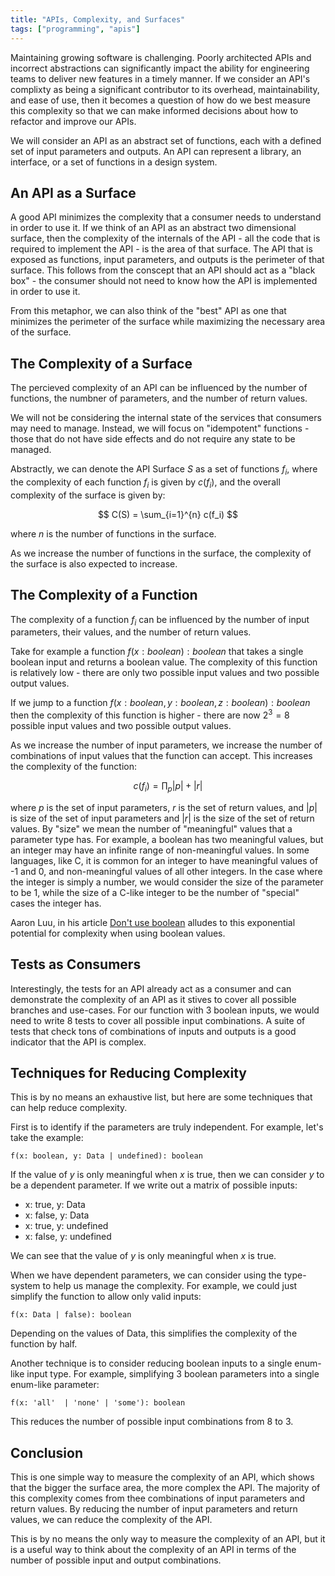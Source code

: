 ```yaml
---
title: "APIs, Complexity, and Surfaces"
tags: ["programming", "apis"]
---
```


Maintaining growing software is challenging. Poorly architected APIs and
incorrect abstractions can significantly impact the ability for engineering
teams to deliver new features in a timely manner. If we consider an
API's complixty as being a significant contributor to its overhead,
maintainability, and ease of use, then it becomes a question of how
do we best measure this complexity so that we can make informed decisions
about how to refactor and improve our APIs.

<!--truncate-->

We will consider an API as an abstract set of functions, each with a
defined set of input parameters and outputs. An API can represent a library,
an interface, or a set of functions in a design system.

## An API as a Surface

A good API minimizes the complexity that a consumer needs to understand
in order to use it. If we think of an  API as an abstract two dimensional
surface, then the complexity of the internals of the API - all the code
that is required to implement the API - is the area of that surface.
The API that is exposed as functions, input parameters, and outputs is
the perimeter of that surface. This follows from the conscept that an
API should act as a "black box" - the consumer should not need to know
how the API is implemented in order to use it.

From this metaphor, we can also think of the "best" API as one that
minimizes the perimeter of the surface while maximizing the necessary
area of the surface.

## The Complexity of a Surface

The percieved complexity of an API can be influenced by the number of functions,
the numbner of parameters, and the number of return values.

We will not be considering the internal state of the services that consumers
may need to manage. Instead, we will focus on "idempotent" functions - those
that do not have side effects and do not require any state to be managed.

Abstractly, we can denote the API Surface $S$ as a set of functions $f_i$,
where the complexity of each function $f_i$ is given by $c(f_i)$, and the
overall complexity of the surface is given by:

$$
C(S) = \sum_{i=1}^{n} c(f_i)
$$

where $n$ is the number of functions in the surface.

As we increase the number of functions in the surface, the complexity of the
surface is also expected to increase.

## The Complexity of a Function

The complexity of a function $f_i$ can be influenced by the number of input
parameters, their values, and the number of return values.

Take for example a function $f(x: boolean): boolean$ that takes a single
boolean input and returns a boolean value. The complexity of this function
is relatively low - there are only two possible input values and two possible
output values.

If we jump to a function $f(x: boolean, y: boolean, z: boolean): boolean$
then the complexity of this function is higher - there are now $2^3 = 8$
possible input values and two possible output values.

As we increase the number of input parameters, we increase the number
of combinations of input values that the function can accept. This
increases the complexity of the function:

$$
c(f_i) = \prod_{p} |p| + |r|
$$

where $p$ is the set of input parameters, $r$ is the set of return values,
and $|p|$ is size of the set of input parameters and $|r|$ is the size of
the set of return values. By "size" we  mean the number of "meaningful"
values that a parameter type has. For example, a boolean has two meaningful values,
but an integer may have an infinite range of non-meaningful values. In some
languages, like C, it is common for an integer to have meaningful values
of -1 and 0, and non-meaningful values of all other integers. In the case where
the integer is simply a number, we would consider the size of the parameter
to be 1, while the size of a C-like integer to be the number of "special" cases
the integer has.

Aaron Luu, in his article [Don't use boolean](https://www.luu.io/posts/dont-use-booleans)
alludes to this exponential potential for complexity when using boolean
values.

## Tests as Consumers

Interestingly, the tests for an API already act as a consumer and can demonstrate
the complexity of an API as it stives to cover all possible branches and use-cases.
For our function with 3 boolean inputs, we would need to write 8 tests to cover
all possible input combinations. A suite of tests that check tons of combinations
of inputs and outputs is a good indicator that the API is complex.

## Techniques for Reducing Complexity

This is by no means an exhaustive list, but here are some techniques that
can help reduce complexity.

First is to identify if the parameters are truly independent. For example, let's take
the example:

```
f(x: boolean, y: Data | undefined): boolean
```

If the value of $y$ is only meaningful when $x$ is true, then we can consider
$y$ to be a dependent parameter. If we write out a matrix of possible inputs:

- x: true, y: Data
- x: false, y: Data
- x: true, y: undefined
- x: false, y: undefined

We can see that the value of $y$ is only meaningful when $x$ is true.

When we have dependent parameters, we can consider using the type-system to
help us manage the complexity. For example, we could just simplify the
function to allow only valid inputs:

```
f(x: Data | false): boolean
```

Depending on the values of Data, this simplifies the complexity of the function by
half.

Another technique is to consider reducing boolean inputs to a single enum-like
input type. For example, simplifying 3 boolean parameters into a single
enum-like parameter:

```
f(x: 'all'  | 'none' | 'some'): boolean
```

This reduces the number of possible input combinations from 8 to 3.

## Conclusion

This is one simple way to measure the complexity of an API, which shows
that the bigger the surface area, the more complex the API. The majority
of this complexity comes from thee combinations of input parameters and
return values. By reducing the number of input parameters and return values,
we can reduce the complexity of the API.

This is by no means the only way to measure the complexity of an API, but
it is a useful way to think about the complexity of an API in terms of
the number of possible input and output combinations.